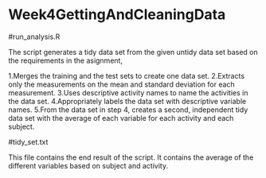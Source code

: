 # Week4GettingAndCleaningData

#run_analysis.R

The script  generates a tidy data set from the given untidy data set based on the requirements in the asignment,

1.Merges the training and the test sets to create one data set.
2.Extracts only the measurements on the mean and standard deviation for each measurement.
3.Uses descriptive activity names to name the activities in the data set.
4.Appropriately labels the data set with descriptive variable names.
5.From the data set in step 4, creates a second, independent tidy data set with the average of each variable for each activity and each subject.

#tidy_set.txt 

This file contains the end result of the script. It contains the average of the different variables based on subject and activity.
